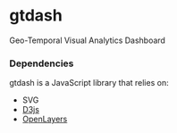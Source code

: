 # gtdash
Geo-Temporal Visual Analytics Dashboard

### Dependencies
gtdash is a JavaScript library that relies on:
* SVG
* [D3js](https://github.com/mbostock/d3)
* [OpenLayers](https://github.com/openlayers/ol3)

